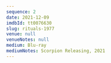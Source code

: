 ```yaml
---
sequence: 2
date: 2021-12-09
imdbId: tt0076630
slug: rituals-1977
venue: null
venueNotes: null
medium: Blu-ray
mediumNotes: Scorpion Releasing, 2021
---
```


